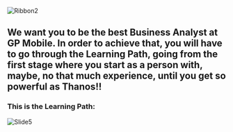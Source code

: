 ![Ribbon2](https://user-images.githubusercontent.com/47669890/59063757-668ff000-886e-11e9-88b2-690fa0d1312a.PNG)

## We want you to be **the best Business Analyst at GP Mobile**. In order to achieve that, you will have to go through the Learning Path, going from the first stage where you start as a person with, maybe, no that much experience, until you get so powerful as Thanos!!



### This is the Learning Path:
![Slide5](https://user-images.githubusercontent.com/47669890/59062292-1b281280-886b-11e9-9c8a-b8dc071df8a5.PNG)


